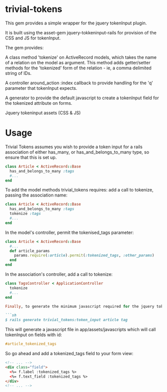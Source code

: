 trivial-tokens
==============
This gem provides a simple wrapper for the jquery tokenInput plugin. 

It is built using the asset-gem jquery-tokkeninput-rails for provision of the CSS and JS for tokenInput. 

The gem provides:

A class method 'tokenize' on ActiveRecord models, which takes the name of a relation on the model as argument. This method adds getter/setter methods for the 'tokenized' form of the relation - ie, a comma delimited string of IDs.

A controller around_action :index callback to provide handling for the 'q' parameter that tokenInput expects.

A generator to provide the default javascript to create a tokenInput field for the tokenized attribute on forms.

Jquery tokeninput assets (CSS & JS)

Usage 
=====

Trivial Tokens assumes you wish to provide a token input for a rails association of either has_many, or has_and_belongs_to_many type, so ensure that this is set up.

```ruby
class Article < ActiveRecord::Base
  has_and_belongs_to_many :tags
  #...
end
```

To add the model methods trivial_tokens requires: add a call to tokenize, passing the association name:

```ruby
class Article < ActiveRecord::Base
  has_and_belongs_to_many :tags
  tokenize :tags
  #...
end
```

In the model's controller, permit the tokenised_tags parameter:

```ruby
class Article < ActiveRecord::Base
  #...
  def article_params
    params.require(:article).permit(:tokenized_tags, :other_params)
  end
end
```

In the association's controller, add a call to tokenize:


```ruby
class TagsController < ApplicationController
  tokenize
  #...
end

Finally, to generate the minimum javascript required for the jquery tokenInput functionality, run the token_input generator. This generator takes the model and its association as arguments:

```sh
$ rails generate trivial_tokens:token_input article tag
```

This will generate a javascript file in app/assets/javascripts which will call tokenInput on fields with id:

```css
#article_tokenized_tags
```

So go ahead and add a tokenized_tags field to your form view:

```html
<!-- ... -->
<div class="field"> 
  <%= f.label :tokenized_tags %> 
  <%= f.text_field :tokenized_tags %>
</div>
<!-- ... --> 
```
